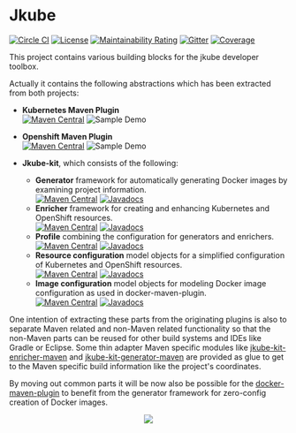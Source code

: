 # Jkube

[![Circle CI](https://circleci.com/gh/eclipse/jkube/tree/master.svg?style=shield)](https://circleci.com/gh/eclipse/jkube/tree/master)
[![License](https://img.shields.io/badge/License-EPL%202.0-red.svg?label=license&logo=eclipse)](https://www.eclipse.org/legal/epl-2.0/)
[![Maintainability Rating](https://sonarcloud.io/api/project_badges/measure?project=jkubeio_jkube&metric=sqale_rating)](https://sonarcloud.io/dashboard?id=jkubeio_jkube)
[![Gitter](https://badges.gitter.im/eclipse/jkube.svg)](https://gitter.im/eclipse/jkube?utm_source=badge&utm_medium=badge&utm_campaign=pr-badge)
[![Coverage](https://sonarcloud.io/api/project_badges/measure?project=jkubeio_jkube&metric=coverage)](https://sonarcloud.io/dashboard?id=jkubeio_jkube)

This project contains various building blocks for the jkube developer toolbox.

Actually it contains the following abstractions which has been extracted from both projects:

* **Kubernetes Maven Plugin** <br/>
[![Maven Central](https://img.shields.io/maven-central/v/org.eclipse.jkube/k8s-maven-plugin.svg?label=Maven%20Central)](https://search.maven.org/search?q=g:%22org.eclipse.jkube%22%20AND%20a:%22k8s-maven-plugin%22)
![Sample Demo](kubernetes-maven-plugin/k8s-maven-plugin-demo.gif)

* **Openshift Maven Plugin** <br/> 
[![Maven Central](https://img.shields.io/maven-central/v/org.eclipse.jkube/oc-maven-plugin.svg?label=Maven%20Central)](https://search.maven.org/search?q=g:%22org.eclipse.jkube%22%20AND%20a:%22oc-maven-plugin%22)
![Sample Demo](openshift-maven-plugin/oc-maven-plugin-demo.gif)

* **Jkube-kit**, which consists of the following:

  * **Generator** framework for automatically generating Docker images by examining project information.<br />
  [![Maven Central](https://img.shields.io/maven-central/v/org.eclipse.jkube/jkube-maven-generator-api.svg?label=Maven%20Central)](https://search.maven.org/search?q=g:%22org.eclipse.jkube%22%20AND%20a:%22jkube-maven-generator-api%22) [![Javadocs](http://www.javadoc.io/badge/org.eclipse.jkube/jkube-maven-generator-api.svg?color=blue)](http://www.javadoc.io/doc/org.eclipse.jkube/jkube-maven-generator-api)
  * **Enricher** framework for creating and enhancing Kubernetes and OpenShift resources.<br />
  [![Maven Central](https://img.shields.io/maven-central/v/org.eclipse.jkube/jkube-maven-enricher-api.svg?label=Maven%20Central)](https://search.maven.org/search?q=g:%22org.eclipse.jkube%22%20AND%20a:%22jkube-maven-enricher-api%22) [![Javadocs](http://www.javadoc.io/badge/org.eclipse.jkube/jkube-maven-enricher-api.svg?color=blue)](http://www.javadoc.io/doc/org.eclipse.jkube/jkube-maven-enricher-api)
  * **Profile** combining the configuration for generators and enrichers.<br />
  [![Maven Central](https://img.shields.io/maven-central/v/org.eclipse.jkube/jkube-maven-profiles.svg?label=Maven%20Central)](https://search.maven.org/search?q=g:%22org.eclipse.jkube%22%20AND%20a:%22jkube-maven-profiles%22) [![Javadocs](http://www.javadoc.io/badge/org.eclipse.jkube/jkube-maven-profiles.svg?color=blue)](http://www.javadoc.io/doc/org.eclipse.jkube/jkube-maven-profiles)
  * **Resource configuration** model objects for a simplified configuration of Kubernetes and OpenShift resources.<br />
  [![Maven Central](https://img.shields.io/maven-central/v/org.eclipse.jkube/jkube-kit-config-resource.svg?label=Maven%20Central)](https://search.maven.org/search?q=g:%22org.eclipse.jkube%22%20AND%20a:%22jkube-kit-config-resource%22) [![Javadocs](http://www.javadoc.io/badge/org.eclipse.jkube/jkube-kit-config-resource.svg?color=blue)](http://www.javadoc.io/doc/org.eclipse.jkube/jkube-kit-config-resource)
  * **Image configuration** model objects for modeling Docker image configuration as used in docker-maven-plugin.<br />
  [![Maven Central](https://img.shields.io/maven-central/v/org.eclipse.jkube/jkube-kit-config-image.svg?label=Maven%20Central)](https://search.maven.org/search?q=g:%22org.eclipse.jkube%22%20AND%20a:%22jkube-kit-config-image%22) [![Javadocs](http://www.javadoc.io/badge/org.eclipse.jkube/jkube-kit-config-image.svg?color=blue)](http://www.javadoc.io/doc/org.eclipse.jkube/jkube-kit-config-image)

One intention of extracting these parts from the originating plugins is also to separate Maven related and non-Maven related functionality so that the non-Maven parts can be reused for other build systems and IDEs like Gradle or Eclipse. Some thin adapter Maven specific modules like [jkube-kit-enricher-maven](enricher/maven/pom.xml)  and [jkube-kit-generator-maven](generator/maven/pom.xml) are provided as glue to get to the Maven specific build information like the project's coordinates.


By moving out common parts it will be now also be possible for the [docker-maven-plugin](https://github.com/fabric8io/docker-maven-plugin) to benefit from the generator framework for zero-config creation of Docker images.


<div style="text-align:center"><img src ="https://i.imgur.com/DF5bnD2.jpg" /></div>
